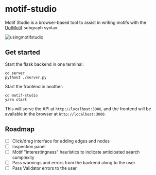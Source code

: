 # motif-studio

Motif Studio is a browser-based tool to assist in writing motifs with the [DotMotif](https://github.com/aplbrain/dotmotif) subgraph syntax.

![usingmotifstudio](https://user-images.githubusercontent.com/693511/102022121-ad5b8180-3d52-11eb-85c3-45a2aa0d930c.gif)

## Get started

Start the flask backend in one terminal:

```shell
cd server
python3 ./server.py
```

Start the frontend in another:

```shell
cd motif-studio
yarn start
```

This will serve the API at `http://localhost:5000`, and the frontend will be available in the browser at `http://localhost:3000`.


## Roadmap

- [ ] Click/drag interface for adding edges and nodes
- [ ] Inspection panel
- [ ] Motif "interestingness" heuristics to indicate anticipated search complexity
- [ ] Pass warnings and errors from the backend along to the user
- [ ] Pass Validator errors to the user
